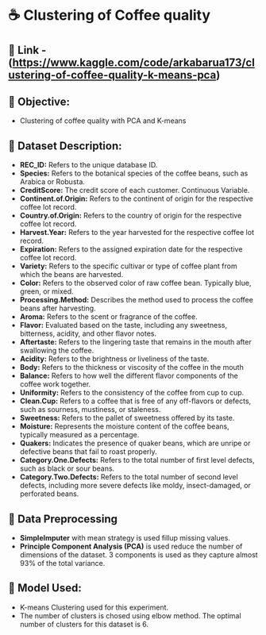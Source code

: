 # **☕ Clustering of Coffee quality**

## 🔗 Link - (https://www.kaggle.com/code/arkabarua173/clustering-of-coffee-quality-k-means-pca)

## 📌 **Objective:**

*   Clustering of coffee quality with PCA and K-means

## 📄 **Dataset Description:**

*   **REC\_ID:** Refers to the unique database ID.
*   **Species:** Refers to the botanical species of the coffee beans, such as Arabica or Robusta.
*   **CreditScore:** The credit score of each customer. Continuous Variable.
*   **Continent.of.Origin:** Refers to the continent of origin for the respective coffee lot record.
*   **Country.of.Origin:** Refers to the country of origin for the respective coffee lot record.
*   **Harvest.Year:** Refers to the year harvested for the respective coffee lot record.
*   **Expiration:** Refers to the assigned expiration date for the respective coffee lot record.
*   **Variety:** Refers to the specific cultivar or type of coffee plant from which the beans are harvested.
*   **Color:** Refers to the observed color of raw coffee bean. Typically blue, green, or mixed.
*   **Processing.Method:** Describes the method used to process the coffee beans after harvesting.
*   **Aroma:** Refers to the scent or fragrance of the coffee.
*   **Flavor:** Evaluated based on the taste, including any sweetness, bitterness, acidity, and other flavor notes.
*   **Aftertaste:** Refers to the lingering taste that remains in the mouth after swallowing the coffee.
*   **Acidity:** Refers to the brightness or liveliness of the taste.
*   **Body:** Refers to the thickness or viscosity of the coffee in the mouth
*   **Balance:** Refers to how well the different flavor components of the coffee work together.
*   **Uniformity:** Refers to the consistency of the coffee from cup to cup.
*   **Clean.Cup:** Refers to a coffee that is free of any off-flavors or defects, such as sourness, mustiness, or staleness.
*   **Sweetness:** Refers to the pallet of sweetness offered by its taste.
*   **Moisture:** Represents the moisture content of the coffee beans, typically measured as a percentage.
*   **Quakers:** Indicates the presence of quaker beans, which are unripe or defective beans that fail to roast properly.
*   **Category.One.Defects:** Refers to the total number of first level defects, such as black or sour beans.
*   **Category.Two.Defects:** Refers to the total number of second level defects, including more severe defects like moldy, insect-damaged, or perforated beans.

## 🔨 **Data Preprocessing**

*   **SimpleImputer** with mean strategy is used fillup missing values.
*   **Principle Component Analysis (PCA)** is used reduce the number of dimensions of the dataset. 3 components is used as they capture almost 93% of the total variance.

## 🤖 **Model Used:**

*   K-means Clustering used for this experiment.
*   The number of clusters is chosed using elbow method. The optimal number of clusters for this dataset is 6.

